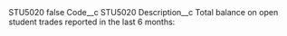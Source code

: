 <?xml version="1.0" encoding="UTF-8"?>
<CustomMetadata xmlns="http://soap.sforce.com/2006/04/metadata" xmlns:xsi="http://www.w3.org/2001/XMLSchema-instance" xmlns:xsd="http://www.w3.org/2001/XMLSchema">
    <label>STU5020</label>
    <protected>false</protected>
    <values>
        <field>Code__c</field>
        <value xsi:type="xsd:string">STU5020</value>
    </values>
    <values>
        <field>Description__c</field>
        <value xsi:type="xsd:string">Total balance on open student trades reported in the last 6 months:</value>
    </values>
</CustomMetadata>
